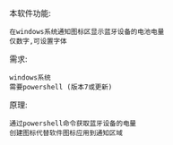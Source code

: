 本软件功能:
    
    在windows系统通知图标区显示蓝牙设备的电池电量
    仅数字,可设置字体 



需求:

    windows系统 
    需要powershell (版本7或更新)



原理:

    通过powershell命令获取蓝牙设备的电量 
    创建图标代替软件图标应用到通知区域
